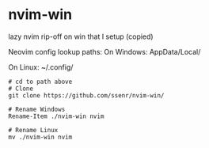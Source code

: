 # nvim-win
lazy nvim rip-off on win that I setup (copied)

Neovim config lookup paths:
On Windows:
AppData/Local/

On Linux:
~/.config/

```
# cd to path above
# Clone
git clone https://github.com/ssenr/nvim-win/

# Rename Windows
Rename-Item ./nvim-win nvim

# Rename Linux
mv ./nvim-win nvim
```
